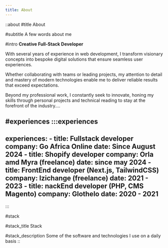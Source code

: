 ```yaml
---
title: About
---
```


::about
#title
About

#subtitle
A few words about me

#intro
**Creative Full-Stack Developer**

With several years of experience in web development, I transform visionary concepts into bespoke digital solutions that ensure seamless user experiences.

Whether collaborating with teams or leading projects, my attention to detail and mastery of modern technologies enable me to deliver reliable results that exceed expectations.

Beyond my professional work, I constantly seek to innovate, honing my skills through personal projects and technical reading to stay at the forefront of the industry....

#experiences
  :::experiences
  ---
  experiences:
    - title: Fullstack developer
      company: Go Africa Online
      date: Since August 2024
    - title: Shopify developer
      company: Orla amd Myra (freelance)
      date: since may 2024
    - title: FrontEnd developer (Next.js, TailwindCSS)
      company: Izichange (freelance)
      date: 2021 - 2023
    - title: nackEnd developer (PHP, CMS Magento)
      company: Glothelo
      date: 2020 - 2021
  ---
  :::

#stack

#stack_title
Stack

#stack_description
Some of the software and technologies I use on a daily basis
::
